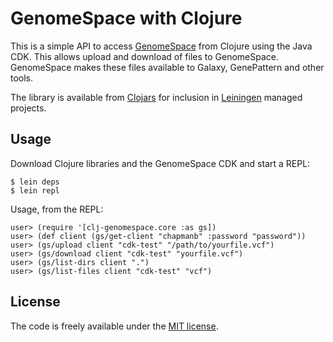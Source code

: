 # GenomeSpace with Clojure

This is a simple API to access [GenomeSpace][1] from Clojure using the Java
CDK. This allows upload and download of files to GenomeSpace. GenomeSpace
makes these files available to Galaxy, GenePattern and other tools.

The library is available from [Clojars][2] for inclusion in [Leiningen][3]
managed projects.

[1]: http://www.genomespace.org/
[2]: https://clojars.org/clj-genomespace
[3]: http://leiningen.org/

## Usage

Download Clojure libraries and the GenomeSpace CDK and start a REPL:

    $ lein deps
    $ lein repl

Usage, from the REPL:

    user> (require '[clj-genomespace.core :as gs])
    user> (def client (gs/get-client "chapmanb" :password "password"))
    user> (gs/upload client "cdk-test" "/path/to/yourfile.vcf")
    user> (gs/download client "cdk-test" "yourfile.vcf")
    user> (gs/list-dirs client ".")
    user> (gs/list-files client "cdk-test" "vcf")
    

## License

The code is freely available under the [MIT license][l1].

[l1]: http://www.opensource.org/licenses/mit-license.html
